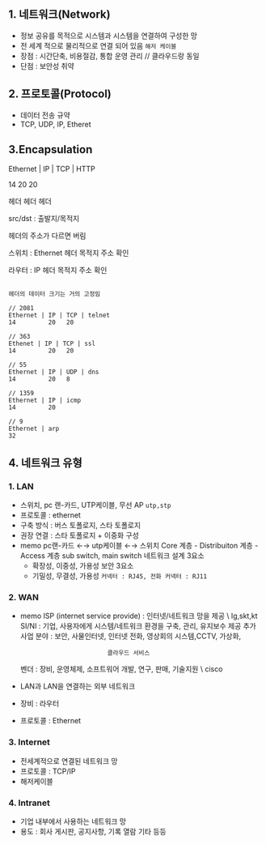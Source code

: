 ## 1. 네트워크(Network)

- 정보 공유를 목적으로 시스템과 시스템을 연결하여 구성한 망
- 전 세계 적으로 물리적으로 연결 되어 있음 `해저 케이블`
- 장점 : 시간단축, 비용절감, 통합 운영 관리 // 클라우드랑 동일
- 단점 : 보안성 취약

## 2. 프로토콜(Protocol)

- 데이터 전송 규약
- TCP, UDP, IP, Etheret

## 3.Encapsulation

Ethernet | IP | TCP | HTTP

14 20 20

헤더 헤더 헤더

src/dst : 출발지/목적지

헤더의 주소가 다르면 버림

스위치 : Ethernet 헤더 목적지 주소 확인

라우터 : IP 헤더 목적지 주소 확인

```

헤더의 데이터 크기는 거의 고정임

// 2081
Ethernet | IP | TCP | telnet
14         20   20

// 363
Ethenet | IP | TCP | ssl
14         20   20

// 55
Ethernet | IP | UDP | dns
14         20   8

// 1359
Ethernet | IP | icmp
14         20

// 9
Ethernet | arp
32
```

## 4. 네트워크 유형

### **1. LAN**

- 스위치, pc 랜-카드, UTP케이블, 무선 AP `utp,stp`
- 프로토콜 : ethernet
- 구축 방식 : 버스 토폴로지, 스타 토폴로지
- 권장 연결 : 스타 토폴로지 + 이중화 구성
- memo
  pc랜-카드 ←→ utp케이블 ←→ 스위치
  Core 계층 - Distribuiton 계층 - Access 계층
  sub switch, main switch
  네트워크 설계 3요소
  - 확장성, 이중성, 가용성
    보안 3요소
  - 기밀성, 무결성, 가용성
    `커넥터 : RJ45, 전화 커넥터 : RJ11`

### 2. WAN

- memo
  ISP (internet service provide) : 인터넷/네트워크 망을 제공 \\ lg,skt,kt
  SI/NI : 기업, 사용자에게 시스템/네트워크 환경을 구축, 관리, 유지보수 제공
  추가 사업 분야 : 보안, 사물인터넷, 인터넷 전화, 영상회의 시스템,CCTV, 가상화,

                              클라우드 서비스

  벤더 : 장비, 운영체제, 소프트워어 개발, 연구, 판매, 기술지원 \\ cisco

- LAN과 LAN을 연결하는 외부 네트워크
- 장비 : 라우터
- 프로토콜 : Ethernet

### 3. Internet

- 전세계적으로 연결된 네트워크 망
- 프로토콜 : TCP/IP
- 해저케이블

### 4. Intranet

- 기업 내부에서 사용하는 네트워크 망
- 용도 : 회사 게시판, 공지사항, 기록 열람 기타 등등
